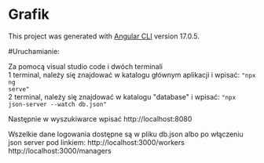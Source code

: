 # Grafik

This project was generated with [Angular CLI](https://github.com/angular/angular-cli) version 17.0.5.

#Uruchamianie:

Za pomocą visual studio code i dwóch terminali<br>
1 terminal, należy się znajdować w katalogu głównym aplikacji i wpisać:
<code>"npx ng serve"</code><br>
2 terminal, należy się znajdować w katalogu "database" i wpisać:
<code>"npx json-server --watch db.json"</code><br>

Następnie w wyszukiwarce wpisać http://localhost:8080

Wszelkie dane logowania dostępne są w pliku db.json albo po włączeniu json server pod linkiem:
http://localhost:3000/workers
http://localhost:3000/managers

